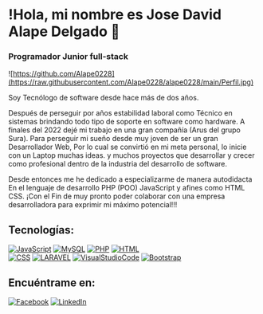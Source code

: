 # !Hola, mi nombre es Jose David Alape Delgado 👋
### Programador Junior full-stack

![https://github.com/Alape0228](https://raw.githubusercontent.com/Alape0228/alape0228/main/Perfil.jpg)

Soy Tecnólogo de software desde hace más de dos años.

Después de perseguir por años estabilidad laboral como Técnico en sistemas brindando todo tipo de soporte en software como hardware. A finales del 2022 dejé mi trabajo en una gran compañía (Arus del grupo Sura). Para perseguir mi sueño desde muy joven de ser un gran Desarrollador Web, Por lo cual se convirtió en mi meta personal, lo inicie con un Laptop muchas ideas. y muchos proyectos que desarrollar y crecer como profesional dentro de la industria del desarrollo de software. 

Desde entonces me he dedicado a especializarme de manera autodidacta En el lenguaje de desarrollo PHP (POO) JavaScript y afines como HTML CSS. ¡Con el Fin de muy pronto poder colaborar con una empresa desarrolladora para exprimir mi máximo potencial!!!

## Tecnologías:

[![JavaScript](https://img.shields.io/badge/JavaScript-F7DF1E?style=for-the-badge&logo=javascript&logoColor=white&labelColor=101010)]()
[![MySQL](https://img.shields.io/badge/MySQL-4479A1?style=for-the-badge&logo=mysql&logoColor=white&labelColor=101010)]()
[![PHP](https://img.shields.io/badge/PHP-4479A1?style=for-the-badge&logo=php&logoColor=white&labelColor=101010)]()
[![HTML](https://img.shields.io/badge/HTML-e34c26?style=for-the-badge&logo=HTML5&logoColor=white&labelColor=101010)]()<br>
[![CSS](https://img.shields.io/badge/CSS-264de4?style=for-the-badge&logo=CSS3&logoColor=white&labelColor=101010)]()
[![LARAVEL](https://img.shields.io/badge/LARAVEL-F05340?style=for-the-badge&logo=LARAVEL&logoColor=white&labelColor=101010)]()
[![VisualStudioCode](https://img.shields.io/badge/Visual%20Studio%20Code-0078d7?style=for-the-badge&logo=visualstudio&logoColor=white&labelColor=101010)]()
[![Bootstrap](https://img.shields.io/badge/Bootstrap-7952b3?style=for-the-badge&logo=bootstrap&logoColor=white&labelColor=101010)]()



## Encuéntrame en:
[![Facebook](https://img.shields.io/badge/Facebook-@DavidAlape028-1877F2?style=for-the-badge&logo=facebook&logoColor=white&labelColor=101010)](https://www.facebook.com/DavidAlape0228/)
[![LinkedIn](https://img.shields.io/badge/LinkedIn-David_Alape-0077B5?style=for-the-badge&logo=linkedin&logoColor=white&labelColor=101010)](https://www.linkedin.com/in/jose-david-alape-delgado-b9577226a/)

